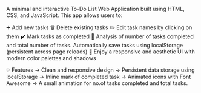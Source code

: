 A minimal and interactive To-Do List Web Application built using HTML, CSS, and JavaScript. This app allows users to:

➕ Add new tasks 🗑️ Delete existing tasks ✏️ Edit task names by clicking on them ✔️ Mark tasks as completed 💾 Analysis of number of tasks completed and total number of tasks. Automatically save tasks using localStorage (persistent across page reloads) 🎨 Enjoy a responsive and aesthetic UI with modern color palettes and shadows

💡 Features -> Clean and responsive design -> Persistent data storage using localStorage -> Inline mark of completed task -> Animated icons with Font Awesome -> A small animation for no.of tasks completed and total tasks.
